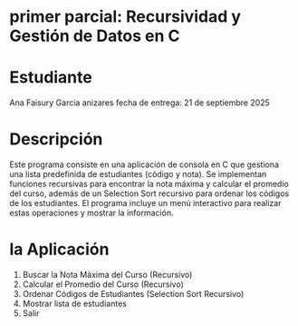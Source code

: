 # primer parcial: Recursividad y Gestión de Datos en C

# Estudiante
Ana Faisury Garcia anizares
fecha  de entrega: 21 de septiembre 2025

# Descripción 
Este programa consiste en una aplicación de consola en C que gestiona una lista predefinida de estudiantes (código y nota). Se implementan funciones recursivas para encontrar la nota máxima y calcular el promedio del curso, además de un Selection Sort recursivo para ordenar los códigos de los estudiantes. El programa incluye un menú interactivo para realizar estas operaciones y mostrar la información.

# la Aplicación
1. Buscar la Nota Máxima del Curso (Recursivo)  
2. Calcular el Promedio del Curso (Recursivo)  
3. Ordenar Códigos de Estudiantes (Selection Sort Recursivo)  
4. Mostrar lista de estudiantes  
5. Salir  
